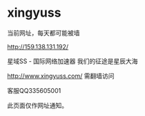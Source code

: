 # xingyuss


当前网址，每天都可能被墙


http://159.138.131.192/



星域SS - 国际网络加速器 我们的征途是星辰大海

http://www.xingyuss.com/  需翻墙访问

客服QQ335605001

此页面仅作网址通知。

